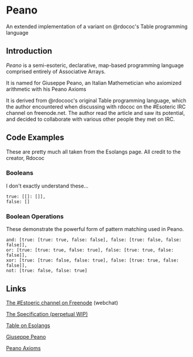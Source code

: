 # Peano
An extended implementation of a variant on @rdococ's Table programming language

## Introduction
*Peano* is a semi-esoteric, declarative, map-based programming language comprised entirely of Associative Arrays.

It is named for Giuseppe Peano, an Italian Mathemetician who axiomized arithmetic with his Peano Axioms

It is derived from @rdocooc's original Table programming language, which the author encountered when discussing with rdococ on the
#Esoteric IRC channel on freenode.net. The author read the article and saw its potential, and decided to collaborate with various
other people they met on IRC.

## Code Examples
These are pretty much all taken from the Esolangs page. All credit to the creator, Rdococ
### Booleans
I don't exactly understand these...
```
true: [[]: []],
false: []
```
### Boolean Operations
These demonstrate the powerful form of pattern matching used in Peano. 
```
and: [true: [true: true, false: false], false: [true: false, false: false]],
or: [true: [true: true, false: true], false: [true: true, false: false]],
xor: [true: [true: false, false: true], false: [true: true, false: false]],
not: [true: false, false: true]
```

## Links
[The #Estoeric channel on Freenode](http://webchat.freenode.net/?channels=esoteric&uio=d4) (webchat)

[The Specification (perpetual WIP)](https://docs.google.com/document/d/15IhFJ9patZ-CINalHAyDMTxfdwyopGnkiZBtAljBVYY/edit?usp=sharing)

[Table on Esolangs](http://esolangs.org/wiki/Table)

[Giuseppe Peano](https://en.wikipedia.org/wiki/Giuseppe_Peano)

[Peano Axioms](https://en.wikipedia.org/wiki/Peano_axioms)
